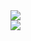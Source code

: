 
<div align="left">
  <a href="https://git.io/streak-stats">
    <img src="https://streak-stats.demolab.com?user=roger-ui&theme=dracula" />
  </a>
</div>

<div align="left">
  <a href="https://github.com/anuraghazra/github-readme-stats">
    <img src="https://github-readme-stats.vercel.app/api/top-langs/?username=roger-ui&theme=dracula&hide_progress=true" />
  </a>
</div>


